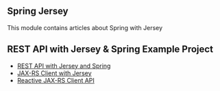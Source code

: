 ## Spring Jersey

This module contains articles about Spring with Jersey

## REST API with Jersey & Spring Example Project
- [REST API with Jersey and Spring](https://www.baeldung.com/jersey-rest-api-with-spring)
- [JAX-RS Client with Jersey](https://www.baeldung.com/jersey-jax-rs-client)
- [Reactive JAX-RS Client API](https://www.baeldung.com/jax-rs-reactive-client)
